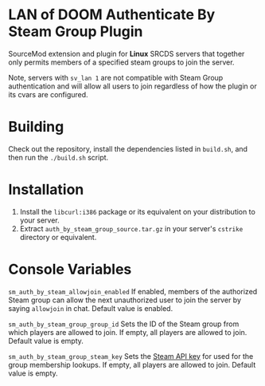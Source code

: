 # LAN of DOOM Authenticate By Steam Group Plugin
SourceMod extension and plugin for **Linux** SRCDS servers that together only permits members of a specified steam groups to join the server.

Note, servers with ``sv_lan 1`` are not compatible with Steam Group authentication and will allow all users to join regardless of how the plugin or its cvars are configured.

# Building
Check out the repository, install the dependencies listed in ``build.sh``, and then run the ``./build.sh`` script.

# Installation
1) Install the ``libcurl:i386`` package or its equivalent on your distribution to your server.
2) Extract ``auth_by_steam_group_source.tar.gz`` in your server's ``cstrike`` directory or equivalent.

# Console Variables
``sm_auth_by_steam_allowjoin_enabled`` If enabled, members of the authorized Steam group can allow the next unauthorized user to join the server by saying `allowjoin` in chat. Default value is enabled.

``sm_auth_by_steam_group_group_id`` Sets the ID of the Steam group from which players are allowed to join. If empty, all players are allowed to join. Default value is empty.

``sm_auth_by_steam_group_steam_key`` Sets the [Steam API key](https://steamcommunity.com/dev/apikey) for used for the group membership lookups. If empty, all players are allowed to join. Default value is empty.